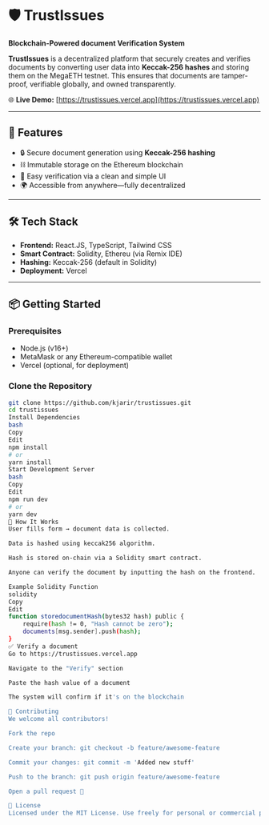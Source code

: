 # 🛡️ TrustIssues

**Blockchain-Powered document Verification System**

**TrustIssues** is a decentralized platform that securely creates and verifies documents by converting user data into **Keccak-256 hashes** and storing them on the MegaETH testnet. This ensures that documents are tamper-proof, verifiable globally, and owned transparently.

🌐 **Live Demo:** [https://trustissues.vercel.app](https://trustissues.vercel.app)

---

## 🚀 Features

- 🔒 Secure document generation using **Keccak-256 hashing**
- ⛓️ Immutable storage on the Ethereum blockchain
- 🧾 Easy verification via a clean and simple UI
- 🌍 Accessible from anywhere—fully decentralized

---

## 🛠️ Tech Stack

- **Frontend:** React.JS, TypeScript, Tailwind CSS
- **Smart Contract:** Solidity, Ethereu (via Remix IDE)
- **Hashing:** Keccak-256 (default in Solidity)
- **Deployment:** Vercel

---

## 📦 Getting Started

### Prerequisites

- Node.js (v16+)
- MetaMask or any Ethereum-compatible wallet
- Vercel (optional, for deployment)

### Clone the Repository

```bash
git clone https://github.com/kjarir/trustissues.git
cd trustissues
Install Dependencies
bash
Copy
Edit
npm install
# or
yarn install
Start Development Server
bash
Copy
Edit
npm run dev
# or
yarn dev
🧠 How It Works
User fills form → document data is collected.

Data is hashed using keccak256 algorithm.

Hash is stored on-chain via a Solidity smart contract.

Anyone can verify the document by inputting the hash on the frontend.

Example Solidity Function
solidity
Copy
Edit
function storedocumentHash(bytes32 hash) public {
    require(hash != 0, "Hash cannot be zero");
    documents[msg.sender].push(hash);
}
✅ Verify a document
Go to https://trustissues.vercel.app

Navigate to the "Verify" section

Paste the hash value of a document

The system will confirm if it's on the blockchain

🤝 Contributing
We welcome all contributors!

Fork the repo

Create your branch: git checkout -b feature/awesome-feature

Commit your changes: git commit -m 'Added new stuff'

Push to the branch: git push origin feature/awesome-feature

Open a pull request 🚀

📜 License
Licensed under the MIT License. Use freely for personal or commercial purposes.
